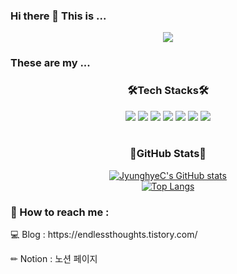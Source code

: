 ### Hi there 👋 This is ...

<div align="center">
  <img src="https://capsule-render.vercel.app/api?type=waving&color=gradient&height=250&section=header&text=JyungHye%20Choi&fontSize=65&fontAlignY=40" />
</div>

### These are my ...

<body>
  <h3 align="center">🛠️Tech Stacks🛠️</h3>
  <div align="center">
    <img src="https://img.shields.io/badge/Java-007396?style=flat-square&logo=Java&logoColor=white">
    <img src="https://img.shields.io/badge/Python-3776AB?style=flat-square&logo=Python&logoColor=white"/>
    <img src="https://img.shields.io/badge/JavaScript-F7DF1E?style=flat-square&logo=JavaScript&logoColor=white"/>
    <img src="https://img.shields.io/badge/MySQL-4479A1?style=flat-square&logo=MySQL&logoColor=white"/>
    <img src="https://img.shields.io/badge/ECLIPSE-2C2255?style=flat-square&logo=Eclipse&logoColor=white"/>
    <img src="https://img.shields.io/badge/SPRINGBOOT-6DB33F?style=flat-square&logo=SpringBoot&logoColor=white"/>
    <img src="https://img.shields.io/badge/NODEJS-339933?style=flat-square&logo=Node.js&logoColor=white"/>
  </div>

  <br>
  <h3 align="center">🔎GitHub Stats🔎</h3>
  <div align="center">
  
  [![JyunghyeC's GitHub stats](https://github-readme-stats.vercel.app/api?username=JyunghyeC&theme=transparent)](https://github.com/anuraghazra/github-readme-stats)
  <br>
  [![Top Langs](https://github-readme-stats.vercel.app/api/top-langs/?username=JyunghyeC&langs_count=5&size_weight=0.5&count_weight=1.0&layout=compact)](https://github.com/anuraghazra/github-readme-stats)
<br>
  </div>
</body>

### 📮 How to reach me : 
<div>
  <p>💻 Blog : https://endlessthoughts.tistory.com/</p>
  <p> ✏ Notion : 노션 페이지 </p>
</div>

<!--
**JyunghyeC/JyunghyeC** is a ✨ _special_ ✨ repository because its `README.md` (this file) appears on your GitHub profile.

Here are some ideas to get you started:

- 🔭 I’m currently working on ...
- 🌱 I’m currently learning ...
- 👯 I’m looking to collaborate on ...
- 🤔 I’m looking for help with ...
- 💬 Ask me about ...
- 📫 How to reach me: ...
- 😄 Pronouns: ...
- ⚡ Fun fact: ...
-->
